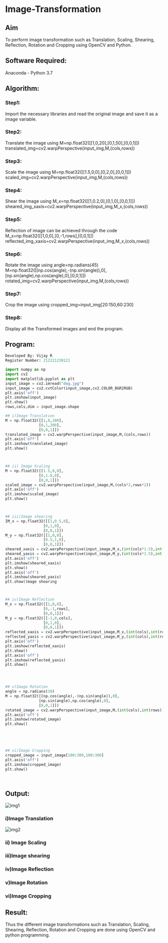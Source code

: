 # Image-Transformation
## Aim
To perform image transformation such as Translation, Scaling, Shearing, Reflection, Rotation and Cropping using OpenCV and Python.

## Software Required:
Anaconda - Python 3.7

## Algorithm:
### Step1:
Import the necessary libraries and read the original image and save it as a image variable.



### Step2:
Translate the image using M=np.float32([[1,0,20],[0,1,50],[0,0,1]]) translated_img=cv2.warpPerspective(input_img,M,(cols,rows))

### Step3:
Scale the image using M=np.float32([[1.5,0,0],[0,2,0],[0,0,1]]) scaled_img=cv2.warpPerspective(input_img,M,(cols,rows))



### Step4:
Shear the image using M_x=np.float32([[1,0.2,0],[0,1,0],[0,0,1]]) sheared_img_xaxis=cv2.warpPerspective(input_img,M_x,(cols,rows))


### Step5:
Reflection of image can be achieved through the code M_x=np.float32([[1,0,0],[0,-1,rows],[0,0,1]]) reflected_img_xaxis=cv2.warpPerspective(input_img,M_x,(cols,rows))

### Step6:
Rotate the image using angle=np.radians(45) M=np.float32([[np.cos(angle),-(np.sin(angle)),0],[np.sin(angle),np.cos(angle),0],[0,0,1]]) rotated_img=cv2.warpPerspective(input_img,M,(cols,rows))

### Step7:
Crop the image using cropped_img=input_img[20:150,60:230]

### Step8:
Display all the Transformed images and end the program.





## Program:
```python
Developed By: Vijay R
Register Number: 212221230121

import numpy as np
import cv2
import matplotlib.pyplot as plt
input_image = cv2.imread("dog.jpg")
input_image = cv2.cvtColor(input_image,cv2.COLOR_BGR2RGB)
plt.axis('off')
plt.imshow(input_image)
plt.show()
rows,cols,dim = input_image.shape

## i)Image Translation
M = np.float32([[1,0,100],
               [0,1,200],
               [0,0,1]])
translated_image = cv2.warpPerspective(input_image,M,(cols,rows))
plt.axis('off')
plt.imshow(translated_image)
plt.show()



## ii) Image Scaling
M = np.float32([[1.5,0,0],
               [0,1.8,0],
               [0,0,1]])
scaled_image = cv2.warpPerspective(input_image,M,(cols*2,rows*2))
plt.axis('off')
plt.imshow(scaled_image)
plt.show()



## iii)Image shearing
IM_x = np.float32([[1,0.5,0],
                 [0,1,0],
                 [0,0,1]])
M_y = np.float32([[1,0,0],
                 [0.5,1,0],
                 [0,0,1]])
sheared_xaxis = cv2.warpPerspective(input_image,M_x,(int(cols*1.5),int(rows*1.5)))
sheared_yaxis = cv2.warpPerspective(input_image,M_y,(int(cols*1.5),int(rows*1.5)))
plt.axis('off')
plt.imshow(sheared_xaxis)
plt.show()
plt.axis('off')
plt.imshow(sheared_yaxis)
plt.show()mage shearing



## iv)Image Reflection
M_x = np.float32([[1,0,0],
                 [0,-1,rows],
                 [0,0,1]])
M_y = np.float32([[-1,0,cols],
                 [0,1,0],
                 [0,0,1]])
reflected_xaxis = cv2.warpPerspective(input_image,M_x,(int(cols),int(rows)))
reflected_yaxis = cv2.warpPerspective(input_image,M_y,(int(cols),int(rows)))
plt.axis('off')
plt.imshow(reflected_xaxis)
plt.show()
plt.axis('off')
plt.imshow(reflected_yaxis)
plt.show()




## v)Image Rotation
angle = np.radians(30)
M = np.float32([[np.cos(angle),-(np.sin(angle)),0],
               [np.sin(angle),np.cos(angle),0],
               [0,0,1]])
rotated_image = cv2.warpPerspective(input_image,M,(int(cols),int(rows)))
plt.axis('off')
plt.imshow(rotated_image)
plt.show()





## vi)Image Cropping
cropped_image = input_image[100:300,100:300]
plt.axis('off')
plt.imshow(cropped_image)
plt.show()




```
## Output:
![img1](https://user-images.githubusercontent.com/94381788/231355933-f60b4874-0e05-4bf2-b005-7b94437480ec.png)


### i)Image Translation
![img2](https://user-images.githubusercontent.com/94381788/231355954-51934e92-feb3-4d7e-8ff0-30c1e657861e.png)



### ii) Image Scaling




### iii)Image shearing




### iv)Image Reflection



### v)Image Rotation



### vi)Image Cropping





## Result: 

Thus the different image transformations such as Translation, Scaling, Shearing, Reflection, Rotation and Cropping are done using OpenCV and python programming.

